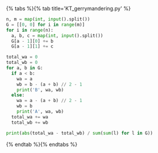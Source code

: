 {% tabs %}{% tab title='KT_gerrymandering.py' %}

```py
n, m = map(int, input().split())
G = [[0, 0] for i in range(m)]
for i in range(n):
  a, b, c = map(int, input().split())
  G[a - 1][0] += b
  G[a - 1][1] += c

total_wa = 0
total_wb = 0
for a, b in G:
  if a < b:
    wa = a
    wb = b - (a + b) // 2 - 1
    print('B', wa, wb)
  else:
    wa = a - (a + b) // 2 - 1
    wb = b
    print('A', wa, wb)
  total_wa += wa
  total_wb += wb

print(abs(total_wa - total_wb) / sum(sum(l) for l in G))
```

{% endtab %}{% endtabs %}
